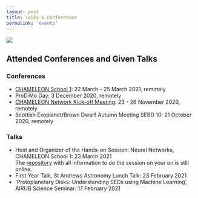 ```yaml
---
layout: post
title: Talks & Conferences
permalink: 'events'
---
```


[<img src="/images/talk.gif" class="fit image">](/events)


## Attended Conferences and Given Talks  

### Conferences 
- [CHAMELEON School 1](https://github.com/tillkaeufer/chameleon_neural_network): 22 March - 25 March 2021, remotely
- ProDiMo Day: 3 December 2020, remotely
- [CHAMELEON Network Kick-off Meeting](https://github.com/tillkaeufer/chameleon_neural_network): 23 - 26 November 2020, remotely
- Scottish Exoplanet/Brown Dwarf Autumn Meeting SEBD 10: 21 October 2020, remotely

### Talks
- Host and Organizer of the Hands-on Session: Neural Networks, CHAMELEON School 1: 23 March 2021 </br>
  The [repository](https://github.com/tillkaeufer/chameleon_neural_network) with all information to do the session on your on is still online.
- First Year Talk, St Andrews Astronomy Lunch Talk: 23 February 2021
- 'Protoplanetary Disks: Understanding SEDs using Machine Learning', AIRUB Science Seminar: 17 February 2021

